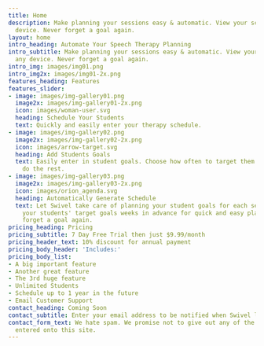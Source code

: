 ```yaml
---
title: Home
description: Make planning your sessions easy & automatic. View your schedule on any
  device. Never forget a goal again.
layout: home
intro_heading: Automate Your Speech Therapy Planning
intro_subtitle: Make planning your sessions easy & automatic. View your schedule on
  any device. Never forget a goal again.
intro_img: images/img01.png
intro_img2x: images/img01-2x.png
features_heading: Features
features_slider:
- image: images/img-gallery01.png
  image2x: images/img-gallery01-2x.png
  icon: images/woman-user.svg
  heading: Schedule Your Students
  text: Quickly and easily enter your therapy schedule.
- image: images/img-gallery02.png
  image2x: images/img-gallery02-2x.png
  icon: images/arrow-target.svg
  heading: Add Students Goals
  text: Easily enter in student goals. Choose how often to target them and let Swivel
    do the rest.
- image: images/img-gallery03.png
  image2x: images/img-gallery03-2x.png
  icon: images/orion_agenda.svg
  heading: Automatically Generate Schedule
  text: Let Swivel take care of planning your student goals for each session. Know
    your students' target goals weeks in advance for quick and easy planning. Never
    forget a goal again.
pricing_heading: Pricing
pricing_subtitle: 7 Day Free Trial then just $9.99/month
pricing_header_text: 10% discount for annual payment
pricing_body_header: 'Includes:'
pricing_body_list:
- A big important feature
- Another great feature
- The 3rd huge feature
- Unlimited Students
- Schedule up to 1 year in the future
- Email Customer Support
contact_heading: Coming Soon
contact_subtitle: Enter your email address to be notified when Swivel launches.
contact_form_text: We hate spam. We promise not to give out any of the information
  entered onto this site.
---
```


